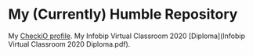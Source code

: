 # My (Currently) Humble Repository
My [CheckiO profile](https://py.checkio.org/user/PinoElPinguino/).
My Infobip Virtual Classroom 2020 [Diploma](Infobip Virtual Classroom 2020 Diploma.pdf).

